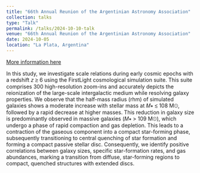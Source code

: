 ```yaml
---
title: "66th Annual Reunion of the Argentinian Astronomy Association"
collection: talks
type: "Talk"
permalink: /talks/2024-10-10-talk
venue: "66th Annual Reunion of the Argentinian Astronomy Association"
date: 2024-10-05
location: "La Plata, Argentina"
---
```


[More information here](https://www.fcaglp.unlp.edu.ar/uploads/docs/raaa_66.pdf)

In this study, we investigate scale relations during early cosmic epochs with a redshift 𝑧 ≳ 6 using the FirstLight cosmological simulation suite. This suite comprises 300 high-resolution zoom-ins and accurately depicts the reionization of the large-scale intergalactic medium while resolving galaxy properties. We observe that the half-mass radius (rhm) of simulated galaxies shows a moderate increase with stellar mass at 𝑀∗ ≲ 108 M⊙, followed by a rapid decrease at higher masses. This reduction in galaxy size is predominantly observed in massive galaxies (𝑀∗ > 109 M⊙), which undergo a phase of rapid compaction and gas depletion. This leads to a contraction of the gaseous component into a compact star-forming phase, subsequently transitioning to central quenching of star formation and forming a compact passive stellar disc. Consequently, we identify positive correlations between galaxy sizes, specific star-formation rates, and gas abundances, marking a transition from diffuse, star-forming regions to compact, quenched structures with extended discs.